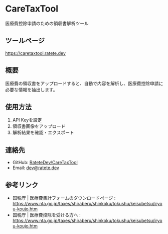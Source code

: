 # CareTaxTool

医療費控除申請のための領収書解析ツール

## ツールページ

https://caretaxtool.ratete.dev

## 概要

医療費の領収書をアップロードすると、自動で内容を解析し、医療費控除申請に必要な情報を抽出します。

## 使用方法

1. API Keyを設定
2. 領収書画像をアップロード
3. 解析結果を確認・エクスポート

## 連絡先

- GitHub: [RateteDev/CareTaxTool](https://github.com/RateteDev/CareTaxTool)
- Email: dev@ratete.dev 

## 参考リンク

- 国税庁 | 医療費集計フォームのダウンロードページ : <https://www.nta.go.jp/taxes/shiraberu/shinkoku/tokushu/keisubetsu/iryou-koujo.htm>
- 国税庁 | 医療費控除を受ける方へ : <https://www.nta.go.jp/taxes/shiraberu/shinkoku/tokushu/keisubetsu/iryou-koujo.htm>
